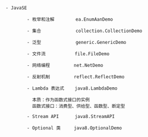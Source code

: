     - JavaSE
            
            - 枚举和注解        ea.EnumAanDemo
            
            - 集合             collection.CollectionDemo
            
            - 泛型             generic.GenericDemo
            
            - 文件流           file.FileDemo
            
            - 网络编程         net.NetDemo
            
            - 反射机制         reflect.ReflectDemo
            
            - Lambda 表达式    java8.LambdaDemo
            
              本质：作为函数式接口的实例
              函数式接口：消费型、供给型、函数型、断定型
              
            - Stream API      java8.StreamAPI
            
            - Optional 类     java8.OptionalDemo
              